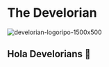 # The Develorian

![develorian-logoripo-1500x500](https://github.com/develorian/develorian/assets/76497328/a1154443-972a-4925-a240-543379d1b2a2)

## Hola Develorians 👋

<!--
**develorian/develorian** is a ✨ _special_ ✨ repository because its `README.md` (this file) appears on your GitHub profile.

Here are some ideas to get you started:

- 🔭 I’m currently working on ...
- 🌱 I’m currently learning ...
- 👯 I’m looking to collaborate on ...
- 🤔 I’m looking for help with ...
- 💬 Ask me about ...

- 📫 How to reach me: ...
- 😄 Pronouns: ...
- ⚡ Fun fact: ...
-->
